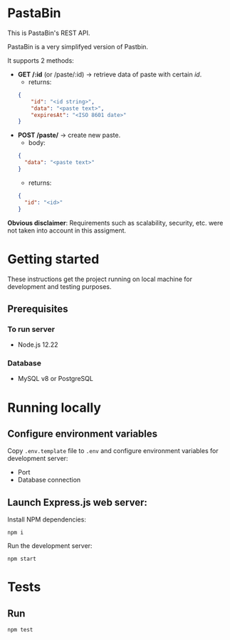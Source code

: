# PastaBin

This is PastaBin's REST API. 

PastaBin is a very simplifyed version of Pastbin.

It supports 2 methods:

- **GET /:id** (or /paste/:id) -> retrieve data of paste with certain *id*.
  - returns: 
  ```json
  {
      "id": "<id string>",
      "data": "<paste text>",
      "expiresAt": "<ISO 8601 date>"
  }
  ```
- **POST /paste/** -> create new paste.
  - body:
  ```json
  {
    "data": "<paste text>"
  }
  ```
  - returns:
  ```json
  {
    "id": "<id>"
  }
  ```

**Obvious disclaimer**: Requirements such as scalability, security, etc. were not taken into account in this assigment.
# Getting started

These instructions get the project running on local machine for development and testing purposes.

## Prerequisites

### To run server 

- Node.js 12.22

### Database 

- MySQL v8 or PostgreSQL

# Running locally

## Configure environment variables

Copy `.env.template` file to `.env` and configure environment variables for development server:

- Port
- Database connection

## Launch Express.js web server:

Install NPM dependencies:

```
npm i
```
Run the development server:

```
npm start
```

# Tests

## Run
```
npm test
```
